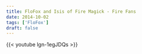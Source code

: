 ```yaml
---
title: FloFox and Isis of Fire Magick - Fire Fans
date: 2014-10-02
tags: ['FloFox']
draft: false
---
```

{{< youtube lgn-1egJDQs >}}
